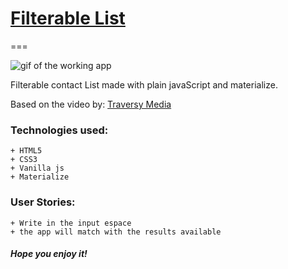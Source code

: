 # [Filterable List](https://elena-in-code.github.io/Filterable-List/ "live sample")

===

![](https://user-images.githubusercontent.com/30567608/33764414-96d72d12-dc14-11e7-9778-19ccf8af7e69.gif "gif of the working app")

Filterable contact List made with plain javaScript and materialize.

Based on the video by:
	[Traversy Media](https://www.youtube.com/watch?v=G1eW3Oi6uoc "see the full tutorial and make your own")
	

### Technologies used: 

	+ HTML5
	+ CSS3
	+ Vanilla js
	+ Materialize

### User Stories: 

	+ Write in the input espace
	+ the app will match with the results available

##### Hope you enjoy it!
